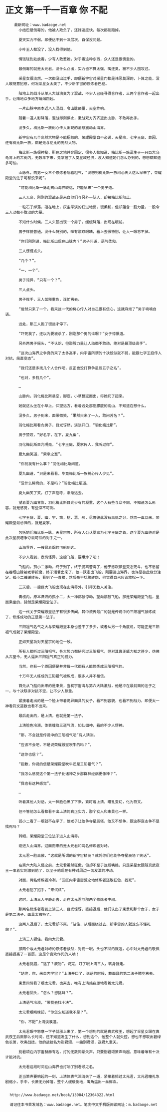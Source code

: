 # 正文 第一千一百章 你 不配
        最新网址：www.badaoge.net
          小结巴是倒霉的，他被人欺负了，还好速度快，每次都能跑掉。
      
          夏天实力不弱，即便达不到十决层次，自保没问题。
      
          小叶王人都没了，没人找得到他。
      
          情珑珑到处放毒，少有人敢惹她，对于毒这种东西，众人还是很慎重的。
      
          最倒霉的就是太元君，没什么凸出，实力也不算太强，嘴还臭，被不少人围攻过。
      
          采星女很淡然，一次都没出过手，即便新宇宙对采星门都是讳忌莫深的，卜算之能，没人敢随意招惹，何况采星女太美了，不少新宇宙的修炼者巴结。
      
          陆地上的战斗从单人大战演变为了混战，不少人已经寻得合作者，三两个合作者一起出手，让陆地众多地方硝烟四起。
      
          一片山脉中原本近八人混战，令山脉颠覆，天空炸响。
      
          随着一道人影降落，混战即刻停止，激战双方齐齐退出山脉，不敢再出手。
      
          没多久，梅比斯一族树心传人出现的消息震动山海界。
      
          新宇宙有几个庞然大物是不能招惹的，荣耀殿堂自不必说，天星宗，七字王庭，葬园，还有梅比斯一族，都是无与伦比的庞然大物。
      
          梅比斯一族很神秘，所在之地并非固定，很多人都知道，梅比斯一族诞生于一只巨大乌龟背上的古树内，无数年下来，竟掌握了人类星域经济，没人知道她们怎么办到的，想想都知道多可怕。
      
          山脉外，两男一女三个修炼者喘着粗气，“没想到梅比斯一族树心传人这么早来了，荣耀殿堂的法子可都没来呢”。
      
          “可能梅比斯一脉距离山海界较远，只能早来”一个男子道。
      
          三人无奈，刚刚的混战正是来自他们与另外一队人，却被梅比斯阻止。
      
          一粒石子掉落，砸在地上，灰尘平淡的扫过地面，很柔和，但却蕴含一股力量，一股令三人动都不敢动的力量。
      
          不知什么时候，三人头顶出现一个男子，缓缓降落，出现在眼前。
      
          男子样貌普通，没什么特别的，唯有那双眼睛，看上去很特别，让人一眼忘不掉。
      
          “你们刚刚说，梅比斯出现在山脉内？”男子问道，语气柔和。
      
          三人愣愣点头。
      
          “几个？”。
      
          “一，一个”。
      
          男子诧异，“只有一个？”。
      
          三人点头。
      
          男子挥手，三人如释重负，连忙离去。
      
          “居然只来了一个，看来这一代的树心传人对自己很有信心，这就麻烦了”男子喃喃自语。
      
          远处，那三人跑了很远才停下。
      
          “吓死我了，还以为要被杀了，刚刚那个男的谁啊？”女子惊惧道。
      
          另外两男子摇头，“不认识，但那股力量让人动都不敢动，绝对是最顶级高手”。
      
          “这次山海界之争真的来了太多高手，内宇宙所谓的十决貌似就不弱，能跟七字王庭传人对抗，简直变态”。
      
          “我们还是多找几个人合作吧，反正也没打算争星辰五子之名”。
      
          “也对，多找几个”。
      
          …
      
          山脉内，羽化梅比斯悬空，脚底，小草蔓延而出，将她托了起来。
      
          她就这么坐在小草上，仰望远方，看着远处那座朦胧的高山，不知道在想什么。
      
          没多久，男子到来，面带微笑，“果然只来了一人，敢问芳名？”。
      
          羽化梅比斯看向男子，目光讶然，淡淡开口，“羽化梅比斯”。
      
          男子赞叹，“好名字，在下，夏九幽”。
      
          羽化梅比斯目光明亮，“七字王庭，夏家传人，我听过你”。
      
          夏九幽笑道，“荣幸之至”。
      
          “你找我有什么事？”羽化梅比斯问道。
      
          夏九幽道，“只是来看看，毕竟梅比斯一族树心传人少见”。
      
          “没什么稀奇的，不是吗？”羽化梅比斯道。
      
          夏九幽笑了笑，打了声招呼，渐渐远去。
      
          望着夏九幽背影，羽化梅比斯目光少有的凝重，这个人有些与众不同，不知道怎么形容，就是感觉，有些深不可测。
      
          七字王庭，夏，幽，宇，策，枯，慧，邪，尽管彼此没有高低之分，然而一直以来，荣耀殿堂最忌惮的，就是夏家。
      
          包括她们梅比斯一脉，天星宗等，所有人公认夏家为七字王庭之首，这个夏九幽绝对是此次星辰塔争夺最可怕的对手之一。
      
          山海界外，一艘冒着烟的飞船到达。
      
          不少人看到，表情怪异，这艘飞船，要爆炸了吧！
      
          飞船内，孤小二激动，终于到了，终于脱离苦海了，他宁愿跟那些变态死斗，也不愿留在吞烟山脉被老爹折磨，终于活着出来了，他一跃走出飞船，刚要进山海界，也许是彼此缘分注定，孤小二缓缓转头，看到了——青楼，然后毫不犹豫转向，他觉得自己应该放松一下。
      
          三天后，一艘巨大飞船出现在山海界外，引得无数人关注。
      
          青楼内，原本潇洒的孤小二，太一神都被惊动，望向那艘飞船，那是荣耀殿堂飞船，里面乘坐的，赫然是荣耀殿堂法子。
      
          这一代关于荣耀殿堂法子有很多传闻，其中流传最广的就是传说中的三阳祖气被练成了，修炼成功的正是第一法子。
      
          三阳祖气名气之大与荣耀殿堂本身也差不了多少，或者从另一个角度说，可能正是三阳祖气成就了荣耀殿堂。
      
          正如天星功对天星宗的地位一般。
      
          所有人都听过三阳祖气，各大势力都研究过三阳祖气，但对其真正威力知之甚少，仿佛从古至今，无人逼出三阳祖气真正的威力。
      
          当然，也有一个原因便是并非每一代都有人能修炼成三阳祖气的。
      
          十万年无人练成的三阳祖气被练成，很多人并不相信。
      
          首先从飞船内出来的是束景，当初宇宙海与第六大陆激战，他是冲在最前面的法子之一，与十决联手对抗不空，让不少人尊重。
      
          紧接着走出的是一个脸上带着诡异面具的女子，看不到容貌，也看不到战力，即便太一神看符文道数也看不出来。
      
          最后走出的，是上清，也就是第一法子。
      
          上清脸色冷漠，体表缠绕三道气流，如仙如神，看的不少人愣神。
      
          “那，不会就是传说中的三阳祖气吧”有人猜测。
      
          “应该不会吧，不是说荣耀殿堂吹牛的吗？”。
      
          “这你也信？”。
      
          “抱歉，你说的信是荣耀殿堂吹牛还是三阳祖气？”。
      
          “我怎么感觉这个第一法子比诸神之乡那群神经病更像神？”。
      
          “我也有这种感觉”。
      
          …
      
          听着其他人对话，太一神脸色黑了下来，紧盯着上清，瞳孔变幻，化为符文。
      
          但不管他怎么看都看不出上清的真正实力，那个女人和束景也一样。
      
          孤小二看了一眼就不在乎了，他老子让他争夺星辰塔，他又不想争，跟这群变态争不是找死吗？
      
          转眼，荣耀殿堂三位法子进入山海界。
      
          刚进入山海界，迎面而来的是太元君和两名修炼者对峙。
      
          太元君一脸高傲，“这就是所谓的新宇宙精英？就凭你们也能争夺星辰塔？笑话”。
      
          在第六大陆入侵之前，太元君虽然狂傲，但却不至于这般嘴贱，只是采星女跟随真武夜王一事着实刺激到他了，以至于他现在有种对周边一切发泄的冲动。
      
          对面，两名修炼者冷冽，“区区内宇宙蛮荒之地修炼者还敢狂傲，找死”。
      
          太元君招了招手，“来试试”。
      
          这时，上清三人平静走去，走在太元君与那两个修炼者中间。
      
          那两名修炼者看到上清三人，目光惊讶，直接退后，他们认出了束景和那个女子，女子是第二法子，面具太独特了。
      
          这两人退后了，太元君却不爽，“站住，从后面绕过去，新宇宙的人就这么不懂礼貌？”。
      
          上清三人顿住，看向太元君。
      
          那两个与太元君对峙的修炼者骇然，对视一眼，头也不回的就逃，心中对太元君的敬佩直接提高了一百层，这是个喜欢作死的人呐！
      
          太元君挑眉，“逃了？废物”，说完，盯了眼上清三人，转身就走。
      
          “站住，你，来自内宇宙？”上清开口了，说话的时候，戴面具的第二法子腾空离去。
      
          束景同情看了眼太元君，也离去，唯有上清站在原地看着太元君。
      
          太元君回头，“怎么？想挑衅？”。
      
          上清语气冷漠，“带我去找十决”。
      
          太元君眼睛眯起，“你怎么知道我不是？”。
      
          “你，不配”上清淡漠道。
      
          太元君眼中怒意一下子就涨上来了，第一个想到的就是真武夜王，想起了采星女跟在真武夜王后面那么长时间，还不知道发生了什么，想到这个，他整个人就失控，想也不想取出碧绿色长萧，吹奏战技，他的战技名为别君颂，一曲别君颂，送君九重天。
      
          别君颂在内宇宙赫赫有名，打的无数同辈失声，只要别君颂箫声响起，意味着唯有十决才能对抗。
      
          太元君这段时间在山海界也打响了别君颂之名。
      
          正当箫声要响起的一刻，上清体表气流消失了一道，紧接着掠过太元君，太元君瞳孔急剧缩小，手中，长萧无力掉落，整个人缓缓倒地，嘴角溢出一丝鲜血。
      
      
      http://www.badaoge.net/book/13084/12364322.html
      
      请记住本书首发域名：www.badaoge.net。笔尖中文手机版阅读网址：m.badaoge.net